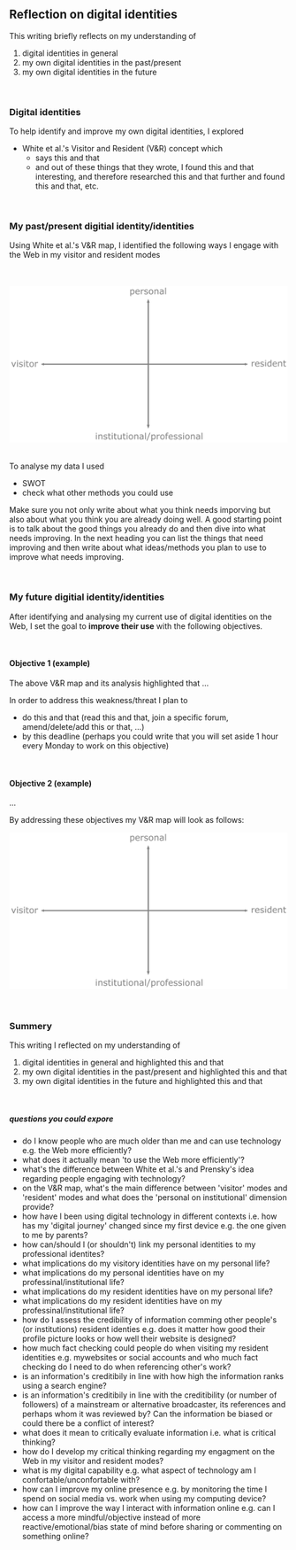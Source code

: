 ## Reflection on digital identities

This writing briefly reflects on my understanding of

1. digital identities in general
2. my own digital identities in the past/present
3. my own digital identities in the future

<br>

### Digital identities
To help identify and improve my own digital identities, I explored 
- White et al.'s Visitor and Resident (V&R) concept which 
  - says this and that 
  - and out of these things that they wrote, I found this and that interesting, and therefore researched this and that further and found this and that, etc. 

<br>

### My past/present digitial identity/identities
Using White et al.'s V&R map, I identified the following ways I engage with the Web in my visitor and resident modes

<br><br>![V&R map plain](assets/img/vr-map-plain.svg)<br><br>

To analyse my data I used 
- SWOT
- check what other methods you could use

Make sure you not only write about what you think needs imporving but also about what you think you are already doing well. A good starting point is to talk about the good things you already do and then dive into what needs improving. In the next heading you can list the things that need improving and then write about what ideas/methods you plan to use to improve what needs improving. 

<br>

### My future digitial identity/identities
After identifying and analysing my current use of digital identities on the Web, I set the goal to **improve their use** with the following objectives. 

<br>

#### Objective 1 (example)
The above V&R map and its analysis highlighted that ... 

In order to address this weakness/threat I plan to 
- do this and that (read this and that, join a specific forum, amend/delete/add this or that, ...)
- by this deadline (perhaps you could write that you will set aside 1 hour every Monday to work on this objective)

<br>

#### Objective 2 (example)
...

By addressing these objectives my V&R map will look as follows: 

![V&R map plain](assets/img/vr-map-plain.svg)

<br>

### Summery
This writing I reflected on my understanding of

1. digital identities in general and highlighted this and that
2. my own digital identities in the past/present and highlighted this and that
3. my own digital identities in the future and highlighted this and that

<!-- #todo maybe have the two above maps next to each other for each comparision-->

<br>

##### questions you could expore 
- do I know people who are much older than me and can use technology e.g. the Web more efficiently?
- what does it actually mean 'to use the Web more efficiently'?
- what's the difference between White et al.'s and Prensky's idea regarding people engaging with technology?
- on the V&R map, what's the main difference between 'visitor' modes and 'resident' modes and what does the 'personal on institutional' dimension provide?
- how have I been using digital technology in different contexts i.e. how has my 'digital journey' changed since my first device e.g. the one given to me by parents?
- how can/should I (or shouldn't) link my personal identities to my professional identites?
- what implications do my visitory identities have on my personal life?
- what implications do my personal identities have on my professinal/institutional life?
- what implications do my resident identities have on my personal life?
- what implications do my resident identities have on my professinal/institutional life?
- how do I assess the credibility of information comming other people's (or institutions) resident identies e.g. does it matter how good their profile picture looks or how well their website is designed? 
- how much fact checking could people do when visiting my resident identities e.g. mywebsites or social accounts and who much fact checking do I need to do when referencing other's work?
- is an information's creditibily in line with how high the information ranks using a search engine?
- is an information's creditibily in line with the creditibility (or number of followers) of a mainstream or alternative broadcaster, its references and perhaps whom it was reviewed by? Can the information be biased or could there be a conflict of interest? 
- what does it mean to critically evaluate information i.e. what is critical thinking?
- how do I develop my critical thinking regarding my engagment on the Web in my visitor and resident modes?
- what is my digital capability e.g. what aspect of technology am I confortable/unconfortable with?
- how can I improve my online presence e.g. by monitoring the time I spend on social media vs. work when using my computing device?
- how can I improve the way I interact with information online e.g. can I access a more mindful/objective instead of more reactive/emotional/bias state of mind before sharing or commenting on something online?

<br>
